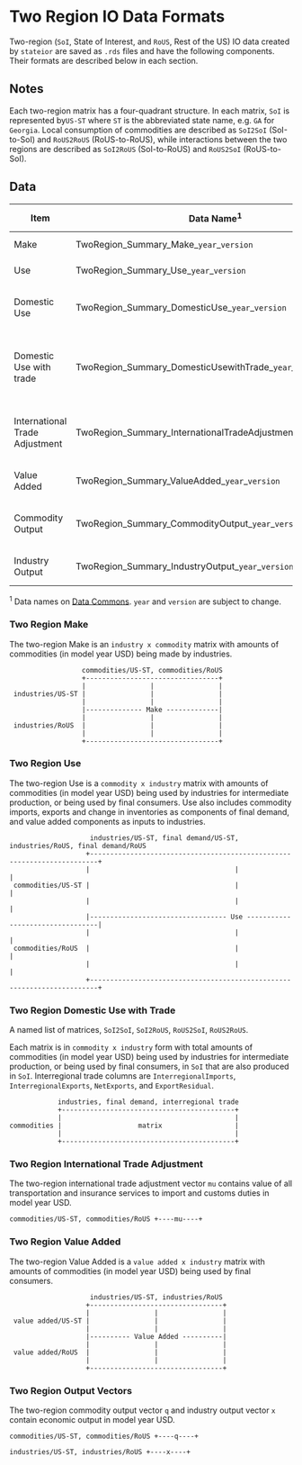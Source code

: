 # Two Region IO Data Formats

Two-region (`SoI`, State of Interest, and `RoUS`, Rest of the US) IO data created by `stateior` are saved as `.rds` files and have the following components. Their formats are described below in each section.

## Notes

Each two-region matrix has a four-quadrant structure. In each matrix, `SoI` is represented by`US-ST` where `ST` is the abbreviated state name, e.g. `GA` for `Georgia`. Local consumption of commodities are described as `SoI2SoI` (SoI-to-SoI) and `RoUS2RoUS` (RoUS-to-RoUS), while interactions between the two regions are described as `SoI2RoUS` (SoI-to-RoUS) and `RoUS2SoI` (RoUS-to-SoI).

## Data

| Item                           | Data Name<sup>1</sup>  | Data Structure | Description |
| ------------------------------ | ---------------------- | -------------- | ----------- |
| Make                           | TwoRegion_Summary_Make_`year`_`version` | matrix         | [The two-region Make](#Two-Region-Make) |
| Use                            | TwoRegion_Summary_Use_`year`_`version`  | matrix         | [The two-region Use](#Two-Region-Use) |
| Domestic Use                   | TwoRegion_Summary_DomesticUse_`year`_`version` | matrix         | [The two-region Domestic Use](#Two-Region-Use) |
| Domestic Use with trade        | TwoRegion_Summary_DomesticUsewithTrade_`year`_`version` | list | [The two-region Domestic Use with interregional trade](#Two-Region-Domestic-Use-with-Trade) |
| International Trade Adjustment | TwoRegion_Summary_InternationalTradeAdjustment_`year`_`version` | numeric vector | [The two-region International Trade Adjustment](#Two-Region-International-Trade-Adjustment) |
| Value Added                    | TwoRegion_Summary_ValueAdded_`year`_`version` | matrix         | [The two-region Value Added](#Two-Region-Value-Added) |
| Commodity Output               | TwoRegion_Summary_CommodityOutput_`year`_`version` | numeric vector | [Two-region total output by commodity](#Two-Region-Output-Vectors) |
| Industry Output                | TwoRegion_Summary_IndustryOutput_`year`_`version`  | numeric vector | [Two-region total output by industry](#Two-Region-Output-Vectors) |

<sup>1</sup> Data names on [Data Commons](https://edap-ord-data-commons.s3.amazonaws.com/index.html?prefix=stateio/). `year` and `version` are subject to change.

### Two Region Make
The two-region Make is an `industry x commodity` matrix with amounts of commodities (in model year USD) being made by industries.
```
                  commodities/US-ST, commodities/RoUS
                  +---------------------------------+
                  |                |                |
 industries/US-ST |                |                |
                  |                |                |
                  |-------------- Make -------------|
                  |                |                |
 industries/RoUS  |                |                |
                  |                |                |
                  +---------------------------------+
```

### Two Region Use
The two-region Use is a `commodity x industry` matrix with amounts of commodities (in model year USD) being used by industries for intermediate production, or being used by final consumers. Use also includes commodity imports, exports and change in inventories as components of final demand, and value added components as inputs to industries.

```
                    industries/US-ST, final demand/US-ST, industries/RoUS, final demand/RoUS
                   +------------------------------------------------------------------------+
                   |                                    |                                   |
 commodities/US-ST |                                    |                                   |
                   |                                    |                                   |
                   |---------------------------------- Use ---------------------------------|
                   |                                    |                                   |
 commodities/RoUS  |                                    |                                   |
                   |                                    |                                   |
                   +------------------------------------------------------------------------+
```

### Two Region Domestic Use with Trade
A named list of matrices, `SoI2SoI`, `SoI2RoUS`, `RoUS2SoI`, `RoUS2RoUS`.

Each matrix is in `commodity x industry` form with total amounts of commodities (in model year USD) being used by industries for intermediate production, or being used by final consumers, in `SoI` that are also produced in `SoI`. Interregional trade columns are `InterregionalImports`, `InterregionalExports`, `NetExports`, and `ExportResidual`.
```
            industries, final demand, interregional trade
            +-------------------------------------------+
            |                                           |
commodities |                   matrix                  |
            |                                           |
            +-------------------------------------------+
```

### Two Region International Trade Adjustment
The two-region international trade adjustment vector `mu` contains value of all transportation and insurance services to import and customs duties in model year USD. 
```
commodities/US-ST, commodities/RoUS +----mu----+
```

### Two Region Value Added
The two-region Value Added is a `value added x industry` matrix with amounts of commodities (in model year USD) being used by final consumers.
```
                    industries/US-ST, industries/RoUS
                   +---------------------------------+
                   |                |                |
 value added/US-ST |                |                |
                   |                |                |
                   |---------- Value Added ----------|
                   |                |                |
 value added/RoUS  |                |                |
                   |                |                |
                   +---------------------------------+
```

### Two Region Output Vectors
The two-region commodity output vector `q` and industry output vector `x` contain economic output in model year USD. 

```
commodities/US-ST, commodities/RoUS +----q----+

industries/US-ST, industries/RoUS +----x----+
```
